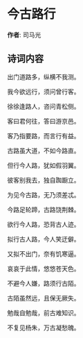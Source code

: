 # 今古路行

**作者**: 司马光

## 诗词内容

出门道路多，纵横不我测。

我今欲远行，须问曾行客。

徐徐逢路人，咨问青松侧。

客曰君何往，答曰游京邑。

客乃指要路，而言行有益。

古路虽大道，不如今路直。

但行今人路，犹如假羽翼。

彼客别我去，独自踟蹰立。

为见今古路，无乃须差忒。

今路足轮蹄，古路饶荆棘。

欲行今人路，恐背古人迹。

拟行古人路，今人笑迂僻。

又拟不出门，奈有饥寒逼。

哀哀于此情，悠悠苍天色。

不避今人嫌，路须行古陌。

古陌虽然远，且保无厥失。

勉哉自勉哉，前古难知识。

不复见杨朱，万古凝愁魄。

